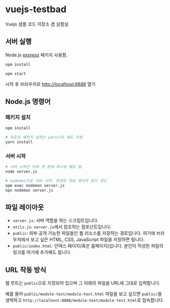 # vuejs-testbad

Vuejs 샘플 코드 저장소 겸 실험실

## 서버 실행

Node.js [express](https://expressjs.com) 패키지 사용함.

```bash
npm install

npm start
```

시작 후 브라우저로 [http://localhost:8888](http://localhost:8888) 열기

## Node.js 명령어

### 패키지 설치

```bash
npm install

# 의존성 패키지 설치는 yarn으로 해도 무방
yarn install
```

### 서버 시작

```bash
# 서버 시작은 아래 셋 중에 하나로 해도 됨
node server.js

# nodemon으로 서버 시작: 변경된 파일 재시작 없이 갱신
npm exec nodemon server.js
npx nodemon server.js
```

## 파일 레이아웃

- `server.js`: 서버 역할을 하는 스크립트입니다.
- `utils.js`: `server.js`에서 참조하는 컴포넌트입니다.
- `public`: 외부 공개 가능한 파일들인 웹 리소스를 저장하는 경로입니다. 여기에 브라우저에서 보고 싶은 HTML, CSS, JavaScript 파일을 저장하면 됩니다.
- `public/index.html`: 인덱스 페이지(혹은 홈페이지)입니다. 본인이 작성한 파일의 링크를 여기에 추가해도 됩니다.

## URL 작동 방식

웹 루트는 `public`으로 지정되어 있으며 그 아래의 파일을 URL에 그대로 입력합니다.

예를 들어 `public/module-test/module-test.html` 파일을 보고 싶으면 `public/`을 생략하고 `http://localhost:8888/module-test/module-test.html`로 접속합니다.
